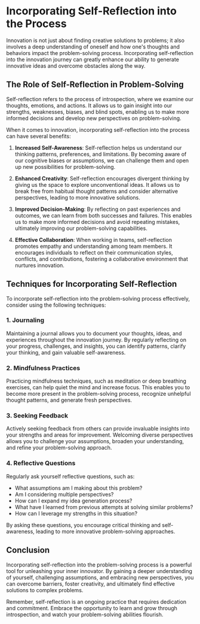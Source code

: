 # Incorporating Self-Reflection into the Process

Innovation is not just about finding creative solutions to problems; it also involves a deep understanding of oneself and how one's thoughts and behaviors impact the problem-solving process. Incorporating self-reflection into the innovation journey can greatly enhance our ability to generate innovative ideas and overcome obstacles along the way.

## The Role of Self-Reflection in Problem-Solving

Self-reflection refers to the process of introspection, where we examine our thoughts, emotions, and actions. It allows us to gain insight into our strengths, weaknesses, biases, and blind spots, enabling us to make more informed decisions and develop new perspectives on problem-solving.

When it comes to innovation, incorporating self-reflection into the process can have several benefits:

1. **Increased Self-Awareness**: Self-reflection helps us understand our thinking patterns, preferences, and limitations. By becoming aware of our cognitive biases or assumptions, we can challenge them and open up new possibilities for problem-solving.
    
2. **Enhanced Creativity**: Self-reflection encourages divergent thinking by giving us the space to explore unconventional ideas. It allows us to break free from habitual thought patterns and consider alternative perspectives, leading to more innovative solutions.
    
3. **Improved Decision-Making**: By reflecting on past experiences and outcomes, we can learn from both successes and failures. This enables us to make more informed decisions and avoid repeating mistakes, ultimately improving our problem-solving capabilities.
    
4. **Effective Collaboration**: When working in teams, self-reflection promotes empathy and understanding among team members. It encourages individuals to reflect on their communication styles, conflicts, and contributions, fostering a collaborative environment that nurtures innovation.
    

## Techniques for Incorporating Self-Reflection

To incorporate self-reflection into the problem-solving process effectively, consider using the following techniques:

### 1\. Journaling

Maintaining a journal allows you to document your thoughts, ideas, and experiences throughout the innovation journey. By regularly reflecting on your progress, challenges, and insights, you can identify patterns, clarify your thinking, and gain valuable self-awareness.

### 2\. Mindfulness Practices

Practicing mindfulness techniques, such as meditation or deep breathing exercises, can help quiet the mind and increase focus. This enables you to become more present in the problem-solving process, recognize unhelpful thought patterns, and generate fresh perspectives.

### 3\. Seeking Feedback

Actively seeking feedback from others can provide invaluable insights into your strengths and areas for improvement. Welcoming diverse perspectives allows you to challenge your assumptions, broaden your understanding, and refine your problem-solving approach.

### 4\. Reflective Questions

Regularly ask yourself reflective questions, such as:

- What assumptions am I making about this problem?
- Am I considering multiple perspectives?
- How can I expand my idea generation process?
- What have I learned from previous attempts at solving similar problems?
- How can I leverage my strengths in this situation?

By asking these questions, you encourage critical thinking and self-awareness, leading to more innovative problem-solving approaches.

## Conclusion

Incorporating self-reflection into the problem-solving process is a powerful tool for unleashing your inner innovator. By gaining a deeper understanding of yourself, challenging assumptions, and embracing new perspectives, you can overcome barriers, foster creativity, and ultimately find effective solutions to complex problems.

Remember, self-reflection is an ongoing practice that requires dedication and commitment. Embrace the opportunity to learn and grow through introspection, and watch your problem-solving abilities flourish.
